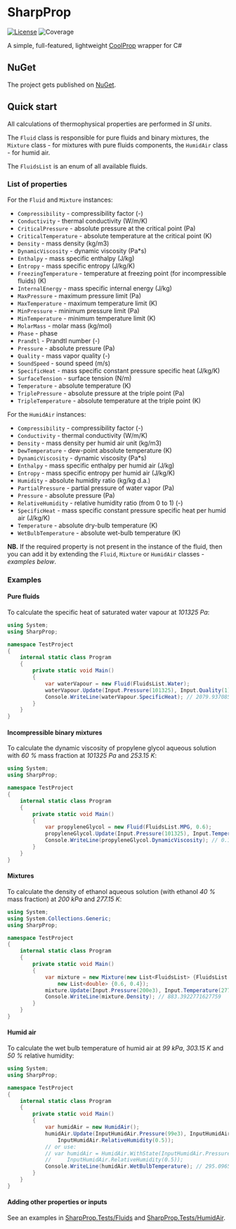 # SharpProp

[![License](https://img.shields.io/badge/license-MIT-green)](https://github.com/portyanikhin/SharpProp/blob/master/LICENSE)
![Coverage](https://img.shields.io/badge/coverage-100%25-brightgreen)

A simple, full-featured, lightweight [CoolProp] wrapper for C#

[CoolProp]: http://www.coolprop.org/

## NuGet

The project gets published on [NuGet].

[NuGet]: https://www.nuget.org/packages/SharpProp/

## Quick start

All calculations of thermophysical properties are performed in _SI units_.

The `Fluid` class is responsible for pure fluids and binary mixtures,
the `Mixture` class - for mixtures with pure fluids components,
the `HumidAir` class - for humid air.

The `FluidsList` is an enum of all available fluids.

### List of properties

For the `Fluid` and `Mixture` instances:
* `Compressibility` - compressibility factor (-)
* `Conductivity` - thermal conductivity (W/m/K)
* `CriticalPressure` - absolute pressure at the critical point (Pa)
* `CriticalTemperature` - absolute temperature at the critical point (K)
* `Density` - mass density (kg/m3)
* `DynamicViscosity` - dynamic viscosity (Pa*s)
* `Enthalpy` - mass specific enthalpy (J/kg)
* `Entropy` - mass specific entropy (J/kg/K)
* `FreezingTemperature` - temperature at freezing point (for incompressible fluids) (K)
* `InternalEnergy` - mass specific internal energy (J/kg)
* `MaxPressure` - maximum pressure limit (Pa)
* `MaxTemperature` - maximum temperature limit (K)
* `MinPressure` - minimum pressure limit (Pa)
* `MinTemperature` - minimum temperature limit (K)
* `MolarMass` - molar mass (kg/mol)
* `Phase` - phase
* `Prandtl` - Prandtl number (-)
* `Pressure` - absolute pressure (Pa)
* `Quality` - mass vapor quality (-)
* `SoundSpeed` - sound speed (m/s)
* `SpecificHeat` - mass specific constant pressure specific heat (J/kg/K)
* `SurfaceTension` - surface tension (N/m)
* `Temperature` - absolute temperature (K)
* `TriplePressure` - absolute pressure at the triple point (Pa)
* `TripleTemperature` - absolute temperature at the triple point (K)

For the `HumidAir` instances:
* `Compressibility` - compressibility factor (-)
* `Conductivity` - thermal conductivity (W/m/K)
* `Density` - mass density per humid air unit (kg/m3)
* `DewTemperature` - dew-point absolute temperature (K)
* `DynamicViscosity` - dynamic viscosity (Pa*s)
* `Enthalpy` - mass specific enthalpy per humid air (J/kg)
* `Entropy` - mass specific entropy per humid air (J/kg/K)
* `Humidity` - absolute humidity ratio (kg/kg d.a.)
* `PartialPressure` - partial pressure of water vapor (Pa)
* `Pressure` - absolute pressure (Pa)
* `RelativeHumidity` - relative humidity ratio (from 0 to 1) (-)
* `SpecificHeat` - mass specific constant pressure specific heat per humid air (J/kg/K)
* `Temperature` - absolute dry-bulb temperature (K)
* `WetBulbTemperature` - absolute wet-bulb temperature (K)

**NB.** If the required property is not present in the instance of the fluid,
then you can add it by extending the `Fluid`, `Mixture` or `HumidAir` classes - _examples below_.

### Examples

#### Pure fluids

To calculate the specific heat of saturated water vapour at _101325 Pa_:

```c#
using System;
using SharpProp;

namespace TestProject
{
    internal static class Program
    {
        private static void Main()
        {
            var waterVapour = new Fluid(FluidsList.Water);
            waterVapour.Update(Input.Pressure(101325), Input.Quality(1));
            Console.WriteLine(waterVapour.SpecificHeat); // 2079.937085633241
        }
    }
}
```

#### Incompressible binary mixtures

To calculate the dynamic viscosity of propylene glycol aqueous solution
with _60 %_ mass fraction at _101325 Pa_ and _253.15 K_:

```c#
using System;
using SharpProp;

namespace TestProject
{
    internal static class Program
    {
        private static void Main()
        {
            var propyleneGlycol = new Fluid(FluidsList.MPG, 0.6);
            propyleneGlycol.Update(Input.Pressure(101325), Input.Temperature(253.15));
            Console.WriteLine(propyleneGlycol.DynamicViscosity); // 0.13907391053938847
        }
    }
}
```

#### Mixtures

To calculate the density of ethanol aqueous solution (with ethanol _40 %_ mass fraction)
at _200 kPa_ and _277.15 K_:

```c#
using System;
using System.Collections.Generic;
using SharpProp;

namespace TestProject
{
    internal static class Program
    {
        private static void Main()
        {
            var mixture = new Mixture(new List<FluidsList> {FluidsList.Water, FluidsList.Ethanol},
                new List<double> {0.6, 0.4});
            mixture.Update(Input.Pressure(200e3), Input.Temperature(277.15));
            Console.WriteLine(mixture.Density); // 883.3922771627759
        }
    }
}
```

#### Humid air

To calculate the wet bulb temperature of humid air at _99 kPa_, _303.15 K_ and _50 %_
relative humidity:

```c#
using System;
using SharpProp;

namespace TestProject
{
    internal static class Program
    {
        private static void Main()
        {
            var humidAir = new HumidAir();
            humidAir.Update(InputHumidAir.Pressure(99e3), InputHumidAir.Temperature(303.15),
                InputHumidAir.RelativeHumidity(0.5));
            // or use:
            // var humidAir = HumidAir.WithState(InputHumidAir.Pressure(99e3), InputHumidAir.Temperature(303.15),
            //     InputHumidAir.RelativeHumidity(0.5));
            Console.WriteLine(humidAir.WetBulbTemperature); // 295.0965785590792
        }
    }
}
```

#### Adding other properties or inputs

See an examples in [SharpProp.Tests/Fluids] and [SharpProp.Tests/HumidAir].

[SharpProp.Tests/Fluids]: https://github.com/portyanikhin/SharpProp/tree/master/SharpProp.Tests/Fluids
[SharpProp.Tests/HumidAir]: https://github.com/portyanikhin/SharpProp/tree/master/SharpProp.Tests/HumidAir